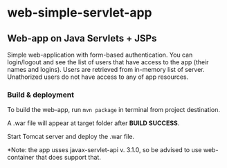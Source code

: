 # web-simple-servlet-app
## Web-app on Java Servlets + JSPs

Simple web-application with form-based authentication. You can login/logout and see the list of users that have access to the app (their names and logins).
Users are retrieved from in-memory list of server. Unathorized users do not have access to any of app resources.

### Build & deployment
To build the web-app, run ```mvn package``` in terminal from project destination.

A .war file will appear at target folder after **BUILD SUCCESS**.

Start Tomcat server and deploy the .war file.

*Note: the app usses javax-servlet-api v. 3.1.0, so be advised to use web-container that does support that.
